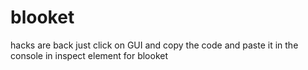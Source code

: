# blooket
hacks are back 
just click on GUI
and copy the code and paste it in the console 
in inspect element for blooket 
